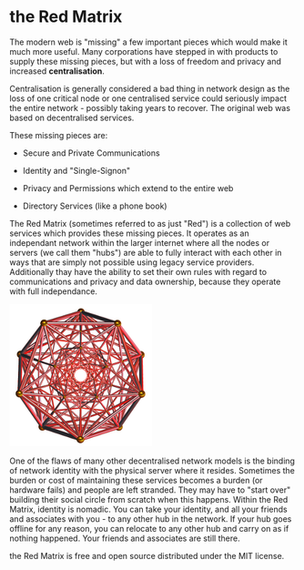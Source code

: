 the Red Matrix
==============


The modern web is "missing" a few important pieces which would make it much more useful. Many corporations have stepped in with products to supply these missing pieces, but with a loss of freedom and privacy and increased **centralisation**. 

Centralisation is generally considered a bad thing in network design as the loss of one critical node or one centralised service could seriously impact the entire network - possibly taking years to recover. The original web was based on decentralised services.

These missing pieces are:

- Secure and Private Communications

- Identity and "Single-Signon"

- Privacy and Permissions which extend to the entire web

- Directory Services (like a phone book)


The Red Matrix (sometimes referred to as just "Red") is a collection of web services which provides these missing pieces. It operates as an independant network within the larger internet where all the nodes or servers (we call them "hubs") are able to fully interact with each other in ways that are simply not possible using legacy service providers. Additionally thay have the ability to set their own rules with regard to communications and privacy and data ownership, because they operate with full independance.

![The Red Matrix model](images/red_antiprism.png)


One of the flaws of many other decentralised network models is the binding of network identity with the physical server where it resides. Sometimes the burden or cost of maintaining these services becomes a burden (or hardware fails) and people are left stranded. They may have to "start over" building their social circle from scratch when this happens. Within the Red Matrix, identity is nomadic. You can take your identity, and all your friends and associates with you - to any other hub in the network. If your hub goes offline for any reason, you can relocate to any other hub and carry on as if nothing happened. Your friends and associates are still there. 

 
the Red Matrix is free and open source distributed under the MIT license.
